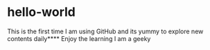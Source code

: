 # hello-world
This is the first time I am using GitHub and its yummy to explore new contents daily****
Enjoy the learning
I am a geeky
